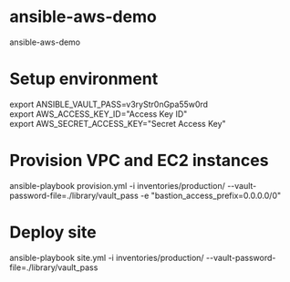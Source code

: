 # ansible-aws-demo
ansible-aws-demo
# Setup environment
export ANSIBLE_VAULT_PASS=v3ryStr0nGpa55w0rd<br>
export AWS_ACCESS_KEY_ID="Access Key ID"<br>
export AWS_SECRET_ACCESS_KEY="Secret Access Key"<br>
# Provision VPC and EC2 instances
ansible-playbook provision.yml -i inventories/production/ --vault-password-file=./library/vault_pass -e "bastion_access_prefix=0.0.0.0/0"
# Deploy site
ansible-playbook site.yml -i inventories/production/ --vault-password-file=./library/vault_pass
